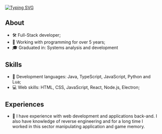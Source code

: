 [![Typing SVG](https://readme-typing-svg.demolab.com?font=Fira+Code&pause=1000&width=435&lines=Hi%2C+I'm+Daniel+Ata%C3%ADde)](https://git.io/typing-svg) 

## About
- 🛠 Full-Stack developer;
- 🚀 Working with programming for over 5 years;
- 🎓 Graduated in: Systems analysis and development

## Skills
- 🔮 Development languages: Java, TypeScript, JavaScript, Python and Lua;
- 💻 Web skills: HTML, CSS, JavaScript, React, Node.js, Electron;

## Experiences
- 🧥 I have experience with web development and applications back-and. I also have knowledge of reverse engineering and for a long time I worked in this sector manipulating application and game memory.
